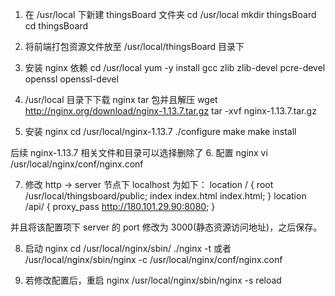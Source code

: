 
1. 在 /usr/local 下新建 thingsBoard 文件夹
cd /usr/local
mkdir thingsBoard
cd thingsBoard

2. 将前端打包资源文件放至 /usr/local/thingsBoard 目录下

3. 安装 nginx 依赖
cd /usr/local
yum -y install gcc zlib zlib-devel pcre-devel openssl openssl-devel

4. /usr/local 目录下下载 nginx tar 包并且解压
wget http://nginx.org/download/nginx-1.13.7.tar.gz
tar -xvf nginx-1.13.7.tar.gz

5. 安装 nginx
cd /usr/local/nginx-1.13.7
./configure
make
make install

后续 nginx-1.13.7 相关文件和目录可以选择删除了
6. 配置 nginx
vi /usr/local/nginx/conf/nginx.conf

7. 修改 http -> server 节点下 localhost 为如下：
location / {
    root /usr/local/thingsboard/public;
    index index.html index.html;
}
location /api/ {
    proxy_pass http://180.101.29.90:8080;
}

并且将该配置项下 server 的 port 修改为 3000(静态资源访问地址)，之后保存。

8. 启动 nginx
cd /usr/local/nginx/sbin/
./nginx -t
或者
/usr/local/nginx/sbin/nginx -c /usr/local/nginx/conf/nginx.conf

9. 若修改配置后，重启 nginx
/usr/local/nginx/sbin/nginx -s reload